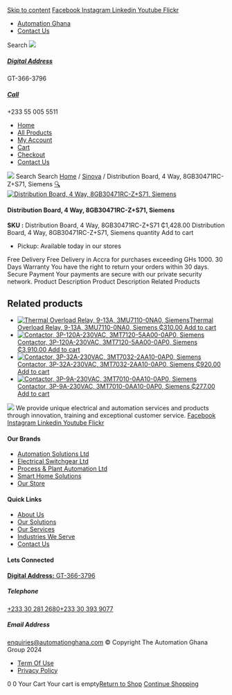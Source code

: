 [Skip to content](https://store.automationghana.com/product/distribution-board-4-way-8gb30471rc-zs71-siemens/#content)
[ Facebook ](https://www.facebook.com/automationgh/) [ Instagram ](https://www.instagram.com/automationgh/) [ Linkedin ](https://www.linkedin.com/company/the-automation-ghana-limited/) [ Youtube ](https://www.youtube.com/channel/UCurrRDUSm5oIW39VXjn1u0w) [ Flickr ](https://www.flickr.com/photos/181794037@N07/)
  * [ Automation Ghana ](https://automationghana.com)
  * [ Contact Us ](https://store.automationghana.com/contact/)


Search
[ ![](https://store.automationghana.com/wp-content/uploads/2024/04/Website-TAGG-Logo-BLUE.png) ](https://store.automationghana.com/)
[ ](https://maps.app.goo.gl/m4xeaagWCNbLk4jM6)
#####  [ Digital Address ](https://maps.app.goo.gl/m4xeaagWCNbLk4jM6)
GT-366-3796 
[ ](tel:+233550055511)
#####  [ Call ](tel:+233550055511)
+233 55 005 5511 
  * [Home](https://store.automationghana.com/)
  * [All Products](https://store.automationghana.com/shop/)
  * [My Account](https://store.automationghana.com/my-account/)
  * [Cart](https://store.automationghana.com/cart/)
  * [Checkout](https://store.automationghana.com/checkout/)
  * [Contact Us](https://store.automationghana.com/contact/)


[![](https://store.automationghana.com/wp-content/uploads/2024/04/AutomationGhana_logo_white.png)](https://store.automationghana.com)
Search
Search
[Home](https://store.automationghana.com) / [Sinova](https://store.automationghana.com/product-category/sinova-siemens/) / Distribution Board, 4 Way, 8GB30471RC-Z+S71, Siemens
[🔍](https://store.automationghana.com/product/distribution-board-4-way-8gb30471rc-zs71-siemens/)
[![Distribution Board, 4 Way, 8GB30471RC-Z+S71, Siemens](https://store.automationghana.com/wp-content/uploads/2025/03/db.png)](https://store.automationghana.com/wp-content/uploads/2025/03/db.png)
####  Distribution Board, 4 Way, 8GB30471RC-Z+S71, Siemens 
**SKU :** Distribution Board, 4 Way, 8GB30471RC-Z+S71 
₵1,428.00
Distribution Board, 4 Way, 8GB30471RC-Z+S71, Siemens quantity
Add to cart
  * Pickup: Available today in our stores


Free Delivery 
Free Delivery in Accra for purchases exceeding GHs 1000. 
30 Days Warranty 
You have the right to return your orders within 30 days. 
Secure Payment 
Your payments are secure with our private security network. 
Product Description
Product Description
Related Products 
## Related products
  * [![Thermal Overload Relay, 9-13A, 3MU7110-0NA0, Siemens](https://store.automationghana.com/wp-content/uploads/2025/03/thermal-overload-300x300.png)Thermal Overload Relay, 9-13A, 3MU7110-0NA0, Siemens ₵310.00 ](https://store.automationghana.com/product/thermal-overload-relay-9-13a-3mu7110-0na0-siemens/)
[Add to cart](https://store.automationghana.com/product/distribution-board-4-way-8gb30471rc-zs71-siemens/?add-to-cart=24508)
  * [![Contactor, 3P-120A-230VAC, 3MT7120-5AA00-0AP0, Siemens](https://store.automationghana.com/wp-content/uploads/2025/03/P_IN01_XX_00058i.jpg)Contactor, 3P-120A-230VAC, 3MT7120-5AA00-0AP0, Siemens ₵3,910.00 ](https://store.automationghana.com/product/contactor-3p-120a-230vac-3mt7120-5aa00-0ap0-siemens/)
[Add to cart](https://store.automationghana.com/product/distribution-board-4-way-8gb30471rc-zs71-siemens/?add-to-cart=24495)
  * [![Contactor, 3P-32A-230VAC, 3MT7032-2AA10-0AP0, Siemens](https://store.automationghana.com/wp-content/uploads/2025/03/P_IN01_XX_00058i.jpg)Contactor, 3P-32A-230VAC, 3MT7032-2AA10-0AP0, Siemens ₵920.00 ](https://store.automationghana.com/product/contactor-3p-32a-230vac-3mt7032-2aa10-0ap0-siemens/)
[Add to cart](https://store.automationghana.com/product/distribution-board-4-way-8gb30471rc-zs71-siemens/?add-to-cart=24489)
  * [![Contactor, 3P-9A-230VAC, 3MT7010-0AA10-0AP0, Siemens](https://store.automationghana.com/wp-content/uploads/2025/03/P_IN01_XX_00058i.jpg)Contactor, 3P-9A-230VAC, 3MT7010-0AA10-0AP0, Siemens ₵277.00 ](https://store.automationghana.com/product/contactor-3p-9a-230vac-3mt7010-0aa10-0ap0-siemens-2/)
[Add to cart](https://store.automationghana.com/product/distribution-board-4-way-8gb30471rc-zs71-siemens/?add-to-cart=24483)


![](https://store.automationghana.com/wp-content/uploads/2024/04/AutomationGhana_logo_white.png)
We provide unique electrical and automation services and products through innovation, training and exceptional customer service.
[ Facebook ](https://www.facebook.com/automationgh/) [ Instagram ](https://www.instagram.com/automationgh/) [ Linkedin ](https://www.linkedin.com/company/the-automation-ghana-limited/) [ Youtube ](https://www.youtube.com/channel/UCurrRDUSm5oIW39VXjn1u0w) [ Flickr ](https://www.flickr.com/photos/181794037@N07/)
#### Our Brands
  * [ Automation Solutions Ltd ](https://store.automationghana.com/product/distribution-board-4-way-8gb30471rc-zs71-siemens/)
  * [ Electrical Switchgear Ltd ](https://store.automationghana.com/product/distribution-board-4-way-8gb30471rc-zs71-siemens/)
  * [ Process & Plant Automation Ltd ](https://store.automationghana.com/product/distribution-board-4-way-8gb30471rc-zs71-siemens/)
  * [ Smart Home Solutions ](https://store.automationghana.com/product/distribution-board-4-way-8gb30471rc-zs71-siemens/)
  * [ Our Store ](https://store.automationghana.com/product/distribution-board-4-way-8gb30471rc-zs71-siemens/)


#### Quick Links
  * [ About Us ](https://store.automationghana.com/product/distribution-board-4-way-8gb30471rc-zs71-siemens/)
  * [ Our Solutions ](https://store.automationghana.com/product/distribution-board-4-way-8gb30471rc-zs71-siemens/)
  * [ Our Services ](https://store.automationghana.com/product/distribution-board-4-way-8gb30471rc-zs71-siemens/)
  * [ Industries We Serve ](https://store.automationghana.com/product/distribution-board-4-way-8gb30471rc-zs71-siemens/)
  * [ Contact Us ](https://store.automationghana.com/product/distribution-board-4-way-8gb30471rc-zs71-siemens/)


#### Lets Connected
[**Digital Address:** GT-366-3796](https://maps.app.goo.gl/m4xeaagWCNbLk4jM6)
#####  Telephone 
[ +233 30 281 2680](tel:+233302812680)[+233 30 393 9077](https://store.automationghana.com/product/distribution-board-4-way-8gb30471rc-zs71-siemens/+233303939077)
#####  Email Address 
enquiries@automationghana.com 
© Copyright The Automation Ghana Group 2024
  * [ Term Of Use ](https://store.automationghana.com/product/distribution-board-4-way-8gb30471rc-zs71-siemens/)
  * [ Privacy Policy ](https://store.automationghana.com/product/distribution-board-4-way-8gb30471rc-zs71-siemens/)


0
0
Your Cart
Your cart is empty[Return to Shop](https://store.automationghana.com/shop/)
[Continue Shopping](https://store.automationghana.com/product/distribution-board-4-way-8gb30471rc-zs71-siemens/)
